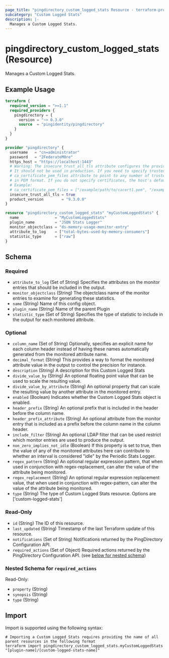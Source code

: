 ```yaml
---
page_title: "pingdirectory_custom_logged_stats Resource - terraform-provider-pingdirectory"
subcategory: "Custom Logged Stats"
description: |-
  Manages a Custom Logged Stats.
---
```


# pingdirectory_custom_logged_stats (Resource)

Manages a Custom Logged Stats.

## Example Usage

```terraform
terraform {
  required_version = ">=1.1"
  required_providers {
    pingdirectory = {
      version = "~> 0.3.0"
      source  = "pingidentity/pingdirectory"
    }
  }
}

provider "pingdirectory" {
  username   = "cn=administrator"
  password   = "2FederateM0re"
  https_host = "https://localhost:1443"
  # Warning: The insecure_trust_all_tls attribute configures the provider to trust any certificate presented by the PingDirectory server.
  # It should not be used in production. If you need to specify trusted CA certificates, use the
  # ca_certificate_pem_files attribute to point to any number of trusted CA certificate files
  # in PEM format. If you do not specify certificates, the host's default root CA set will be used.
  # Example:
  # ca_certificate_pem_files = ["/example/path/to/cacert1.pem", "/example/path/to/cacert2.pem"]
  insecure_trust_all_tls = true
  product_version        = "9.3.0.0"
}

resource "pingdirectory_custom_logged_stats" "myCustomLoggedStats" {
  name                = "MyCustomLoggedStats"
  plugin_name         = "JSON Stats Logger"
  monitor_objectclass = "ds-memory-usage-monitor-entry"
  attribute_to_log    = ["total-bytes-used-by-memory-consumers"]
  statistic_type      = ["raw"]
}
```

<!-- schema generated by tfplugindocs -->
## Schema

### Required

- `attribute_to_log` (Set of String) Specifies the attributes on the monitor entries that should be included in the output.
- `monitor_objectclass` (String) The objectclass name of the monitor entries to examine for generating these statistics.
- `name` (String) Name of this config object.
- `plugin_name` (String) Name of the parent Plugin
- `statistic_type` (Set of String) Specifies the type of statistic to include in the output for each monitored attribute.

### Optional

- `column_name` (Set of String) Optionally, specifies an explicit name for each column header instead of having these names automatically generated from the monitored attribute name.
- `decimal_format` (String) This provides a way to format the monitored attribute value in the output to control the precision for instance.
- `description` (String) A description for this Custom Logged Stats
- `divide_value_by` (String) An optional floating point value that can be used to scale the resulting value.
- `divide_value_by_attribute` (String) An optional property that can scale the resulting value by another attribute in the monitored entry.
- `enabled` (Boolean) Indicates whether the Custom Logged Stats object is enabled.
- `header_prefix` (String) An optional prefix that is included in the header before the column name.
- `header_prefix_attribute` (String) An optional attribute from the monitor entry that is included as a prefix before the column name in the column header.
- `include_filter` (String) An optional LDAP filter that can be used restrict which monitor entries are used to produce the output.
- `non_zero_implies_not_idle` (Boolean) If this property is set to true, then the value of any of the monitored attributes here can contribute to whether an interval is considered "idle" by the Periodic Stats Logger.
- `regex_pattern` (String) An optional regular expression pattern, that when used in conjunction with regex-replacement, can alter the value of the attribute being monitored.
- `regex_replacement` (String) An optional regular expression replacement value, that when used in conjunction with regex-pattern, can alter the value of the attribute being monitored.
- `type` (String) The type of Custom Logged Stats resource. Options are ['custom-logged-stats']

### Read-Only

- `id` (String) The ID of this resource.
- `last_updated` (String) Timestamp of the last Terraform update of this resource.
- `notifications` (Set of String) Notifications returned by the PingDirectory Configuration API.
- `required_actions` (Set of Object) Required actions returned by the PingDirectory Configuration API. (see [below for nested schema](#nestedatt--required_actions))

<a id="nestedatt--required_actions"></a>
### Nested Schema for `required_actions`

Read-Only:

- `property` (String)
- `synopsis` (String)
- `type` (String)

## Import

Import is supported using the following syntax:

```shell
# Importing a Custom Logged Stats requires providing the name of all parent resources in the following format
terraform import pingdirectory_custom_logged_stats.myCustomLoggedStats "[plugin-name]/[custom-logged-stats-name]"
```

